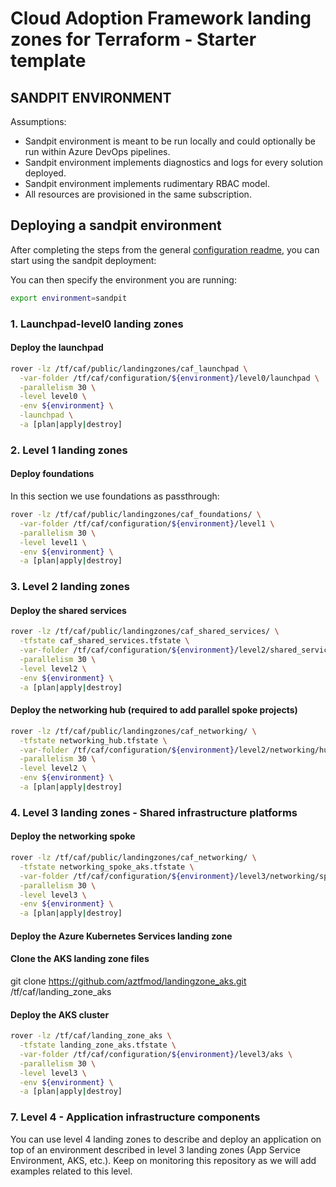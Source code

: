 # Cloud Adoption Framework landing zones for Terraform - Starter template

## SANDPIT ENVIRONMENT

Assumptions:

- Sandpit environment is meant to be run locally and could optionally be run within Azure DevOps pipelines.
- Sandpit environment implements diagnostics and logs for every solution deployed.
- Sandpit environment implements rudimentary RBAC model.
- All resources are provisioned in the same subscription.

## Deploying a sandpit environment

After completing the steps from the general [configuration readme](../README.md), you can start using the sandpit deployment:

You can then specify the environment you are running:
```bash
export environment=sandpit
```

### 1. Launchpad-level0 landing zones

#### Deploy the launchpad

```bash
rover -lz /tf/caf/public/landingzones/caf_launchpad \
  -var-folder /tf/caf/configuration/${environment}/level0/launchpad \
  -parallelism 30 \
  -level level0 \
  -env ${environment} \
  -launchpad \
  -a [plan|apply|destroy]
```

### 2. Level 1 landing zones

#### Deploy foundations

In this section we use foundations as passthrough:

```bash
rover -lz /tf/caf/public/landingzones/caf_foundations/ \
  -var-folder /tf/caf/configuration/${environment}/level1 \
  -parallelism 30 \
  -level level1 \
  -env ${environment} \
  -a [plan|apply|destroy]
```

### 3. Level 2 landing zones

#### Deploy the shared services

```bash
rover -lz /tf/caf/public/landingzones/caf_shared_services/ \
  -tfstate caf_shared_services.tfstate \
  -var-folder /tf/caf/configuration/${environment}/level2/shared_services \
  -parallelism 30 \
  -level level2 \
  -env ${environment} \
  -a [plan|apply|destroy]
```

#### Deploy the networking hub (required to add parallel spoke projects)

```bash
rover -lz /tf/caf/public/landingzones/caf_networking/ \
  -tfstate networking_hub.tfstate \
  -var-folder /tf/caf/configuration/${environment}/level2/networking/hub \
  -parallelism 30 \
  -level level2 \
  -env ${environment} \
  -a [plan|apply|destroy]
```

### 4. Level 3 landing zones - Shared infrastructure platforms

#### Deploy the networking spoke

```bash
rover -lz /tf/caf/public/landingzones/caf_networking/ \
  -tfstate networking_spoke_aks.tfstate \
  -var-folder /tf/caf/configuration/${environment}/level3/networking/spoke \
  -parallelism 30 \
  -level level3 \
  -env ${environment} \
  -a [plan|apply|destroy]
```

#### Deploy the Azure Kubernetes Services landing zone

#### Clone the AKS landing zone files

git clone https://github.com/aztfmod/landingzone_aks.git /tf/caf/landing_zone_aks

#### Deploy the AKS cluster

```bash
rover -lz /tf/caf/landing_zone_aks \
  -tfstate landing_zone_aks.tfstate \
  -var-folder /tf/caf/configuration/${environment}/level3/aks \
  -parallelism 30 \
  -level level3 \
  -env ${environment} \
  -a [plan|apply|destroy]
```

### 7. Level 4 - Application infrastructure components

You can use level 4 landing zones to describe and deploy an application on top of an environment described in level 3 landing zones (App Service Environment, AKS, etc.).
Keep on monitoring this repository as we will add examples related to this level.
